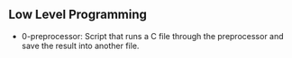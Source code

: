## Low Level Programming
* 0-preprocessor: Script that runs a C file through the preprocessor and save the result into another file.
